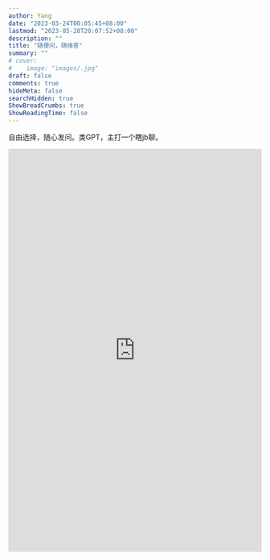 ```yaml
---
author: Yang
date: "2023-03-24T00:05:45+08:00"
lastmod: "2023-05-28T20:07:52+08:00"
description: ""
title: "随便问，随缘答"
summary: ""
# cover: 
#    image: "images/.jpg"
draft: false
comments: true
hideMeta: false
searchHidden: true
ShowBreadCrumbs: true
ShowReadingTime: false
---
```


自由选择，随心发问。类GPT，主打一个瞎jb聊。

<!-- ![无意义100问](/images/100questions.jpg) -->

<div id="quesdiv-out">
    <div id="quesdiv">
        <iframe id="quesbox"
            src="https://closed.social/askMe/candonothing/emzzthalacpwnuow/"
            frameborder="0"
            width="100%"
            height="800px"
            scrolling="no"
            object-fit="cover"
            object-position="top left"
            sandbox="allow-scripts allow-same-origin allow-popups allow-forms">
        </iframe>
    </div>
</div>

<script>
    const quesbox = document.getElementById("quesbox");
    window.addEventListener("message", function(event) {
        if (event.origin !== "https://closed.social")
            return;
        if (event.data.type === "resize" && event.data.height) {
            quesbox.style.height = event.data.height + "px";
        }
    }, false);

    quesbox.onload = function() {
        quesbox.contentWindow.postMessage({
            type: "init",
            height: quesbox.clientHeight
        }, "https://closed.social");
    };
</script>
